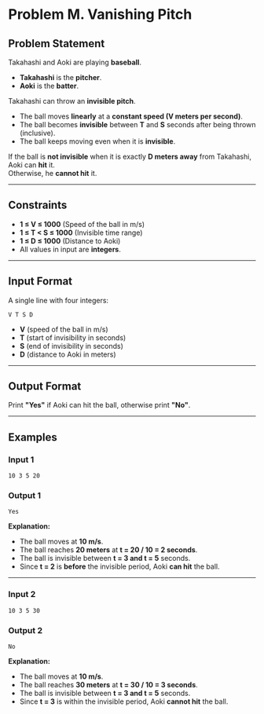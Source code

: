 # Problem M. Vanishing Pitch

## Problem Statement  
Takahashi and Aoki are playing **baseball**.  
- **Takahashi** is the **pitcher**.  
- **Aoki** is the **batter**.  

Takahashi can throw an **invisible pitch**.  
- The ball moves **linearly** at a **constant speed (V meters per second)**.  
- The ball becomes **invisible** between **T** and **S** seconds after being thrown (inclusive).  
- The ball keeps moving even when it is **invisible**.

If the ball is **not invisible** when it is exactly **D meters away** from Takahashi, Aoki can **hit** it.  
Otherwise, he **cannot hit** it.  

---

## Constraints  
- **1 ≤ V ≤ 1000** (Speed of the ball in m/s)  
- **1 ≤ T < S ≤ 1000** (Invisible time range)  
- **1 ≤ D ≤ 1000** (Distance to Aoki)  
- All values in input are **integers**.

---

## Input Format  
A single line with four integers:  

```
V T S D
```
- **V** (speed of the ball in m/s)  
- **T** (start of invisibility in seconds)  
- **S** (end of invisibility in seconds)  
- **D** (distance to Aoki in meters)  

---

## Output Format  
Print **"Yes"** if Aoki can hit the ball, otherwise print **"No"**.  

---

## Examples  

### **Input 1**  
```
10 3 5 20
```  
### **Output 1**  
```
Yes
```  
**Explanation:**  
- The ball moves at **10 m/s**.  
- The ball reaches **20 meters** at **t = 20 / 10 = 2 seconds**.  
- The ball is invisible between **t = 3 and t = 5** seconds.  
- Since **t = 2** is **before** the invisible period, Aoki **can hit** the ball.  

---

### **Input 2**  
```
10 3 5 30
```  
### **Output 2**  
```
No
```  
**Explanation:**  
- The ball moves at **10 m/s**.  
- The ball reaches **30 meters** at **t = 30 / 10 = 3 seconds**.  
- The ball is invisible between **t = 3 and t = 5** seconds.  
- Since **t = 3** is within the invisible period, Aoki **cannot hit** the ball.  
